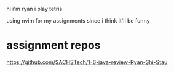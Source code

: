 hi i'm ryan i play tetris 

using nvim for my assignments since i think it'll be funny

# assignment repos

https://github.com/SACHSTech/1-6-java-review-Ryan-Shi-Stau
